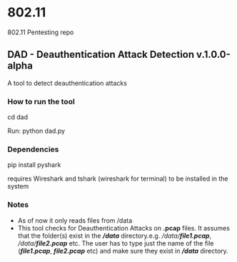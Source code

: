 # 802.11
802.11 Pentesting repo


## DAD - Deauthentication Attack Detection v.1.0.0-alpha

A tool to detect deauthentication attacks

### How to run the tool
cd dad

Run: python dad.py

### Dependencies
pip install pyshark

requires Wireshark and tshark (wireshark for terminal) to be installed in the system

### Notes
- As of now it only reads files from /data
- This tool checks for Deauthentication Attacks on **.pcap** files. It assumes that the folder(s) exist in the ***/data*** directory.e.g. */data/**file1.pcap***, */data/**file2.pcap*** etc. 
The user has to type just the name of the file (***file1.pcap***, ***file2.pcap*** etc) and make sure they exist in ***/data*** directory.
